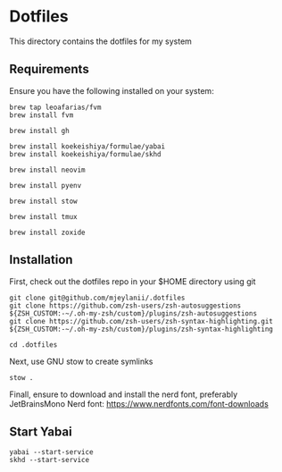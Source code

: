# Dotfiles

This directory contains the dotfiles for my system

## Requirements

Ensure you have the following installed on your system:

```shell
brew tap leoafarias/fvm
brew install fvm

brew install gh

brew install koekeishiya/formulae/yabai
brew install koekeishiya/formulae/skhd

brew install neovim

brew install pyenv

brew install stow

brew install tmux

brew install zoxide
```

## Installation

First, check out the dotfiles repo in your $HOME directory using git

```shell
git clone git@github.com/mjeylanii/.dotfiles
git clone https://github.com/zsh-users/zsh-autosuggestions ${ZSH_CUSTOM:-~/.oh-my-zsh/custom}/plugins/zsh-autosuggestions
git clone https://github.com/zsh-users/zsh-syntax-highlighting.git ${ZSH_CUSTOM:-~/.oh-my-zsh/custom}/plugins/zsh-syntax-highlighting

cd .dotfiles
```

Next, use GNU stow to create symlinks

```shell
stow .
```

Finall, ensure to download and install the nerd font, preferably JetBrainsMono Nerd font:
https://www.nerdfonts.com/font-downloads

## Start Yabai

```shell
yabai --start-service
skhd --start-service
```
